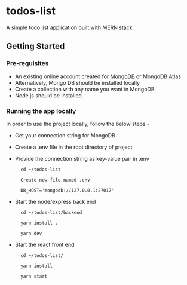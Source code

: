 # todos-list

A simple todo list application built with MERN stack

## Getting Started

### Pre-requisites

- An existing online account created for [MongoDB](https://www.mongodb.com/) or MongoDB Atlas
- Alternatively, Mongo DB should be installed locally
- Create a collection with any name you want in MongoDB
- Node js should be installed

### Running the app locally

In order to use the project locally, follow the below steps -

- Get your connection string for MongoDB
- Create a .env file in the root directory of project
- Provide the connection string as key-value pair in .env

  ```
    cd ~/todos-list

    Create new file named .env

    DB_HOST='mongodb://127.0.0.1:27017'
  ```

- Start the node/express back end

  ```
    cd ~/todos-list/backend

    yarn install .

    yarn dev
  ```

- Start the react front end

  ```
    cd ~/todos-list/

    yarn install

    yarn start
  ```
